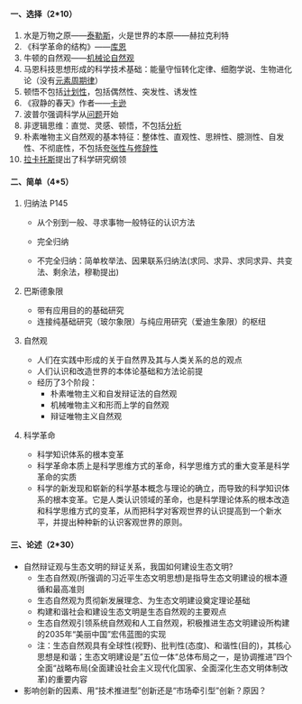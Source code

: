 #### 一、选择（2*10）

1. 水是万物之原——<u>泰勒斯</u>，火是世界的本原——赫拉克利特
2. 《科学革命的结构》——<u>库恩</u>
3. 牛顿的自然观——<u>机械论自然观</u>
4. 马恩科技思想形成的科学技术基础：能量守恒转化定律、细胞学说、生物进化论（没有<u>元素周期律</u>）
5. 顿悟不包括<u>计划性</u>，包括偶然性、突发性、诱发性
6. 《寂静的春天》作者——<u>卡逊</u>
7. 波普尔强调科学从<u>问题</u>开始
8. 非逻辑思维：直觉、灵感、顿悟，不包括<u>分析</u>
9. 朴素唯物主义自然观的基本特征：整体性、直观性、思辨性、臆测性、自发性、不彻底性，不包括<u>夸张性与修辞性</u>
10. <u>拉卡托斯</u>提出了科学研究纲领

#### 二、简单（4*5）

1. 归纳法 P145

   * 从个别到一般、寻求事物一般特征的认识方法

   * 完全归纳
   * 不完全归纳：简单枚举法、因果联系归纳法(求同、求异、求同求异、共变法、剩余法，穆勒提出)

2. 巴斯德象限

   * 带有应用目的的基础研究
   * 连接纯基础研究（玻尔象限）与纯应用研究（爱迪生象限）的枢纽

3. 自然观

   * 人们在实践中形成的关于自然界及其与人类关系的总的观点
   * 人们认识和改造世界的本体论基础和方法论前提
   * 经历了3个阶段：
     * 朴素唯物主义和自发辩证法的自然观
     * 机械唯物主义和形而上学的自然观
     * 辩证唯物主义自然观

4. 科学革命

   * 科学知识体系的根本变革
   * 科学革命本质上是科学思维方式的革命，科学思维方式的重大变革是科学革命的实质
   * 科学的新发现和崭新的科学基本概念与理论的确立，而导致的科学知识体系的根本变革。它是人类认识领域的革命，也是科学理论体系的根本改造和科学思维方式的变革，从而把科学对客观世界的认识提高到一个新水平，并提出种种新的认识客观世界的原则。

#### 三、论述（2*30）

* 自然辩证观与生态文明的辩证关系，我国如何建设生态文明?
  * 生态自然观(所强调的习近平生态文明思想)是指导生态文明建设的根本遵循和最高准则
  * 生态自然观为贯彻新发展理念、为生态文明建设奠定理论基础
  * 构建和谐社会和建设生态文明是生态自然观的主要观点
  * 生态自然观引领系统自然观和人工自然观，积极推进生态文明建设所构建的2035年“美丽中国”宏伟蓝图的实现
  * 注：生态自然观具有全球性(视野)、批判性(态度)、和谐性(目的)，其核心思想是和谐；生态文明建设是”五位一体“总体布局之一，是协调推进”四个全面“战略布局(全面建设社会主义现代化国家、全面深化生态文明体制改革)的重要内容
* 影响创新的因素、用“技术推进型”创新还是“市场牵引型”创新？原因？